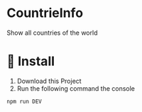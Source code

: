 # CountrieInfo
Show all countries of the world

# 🚀 Install

1. Download this Project 
2. Run the following command the console

```
npm run DEV
```

